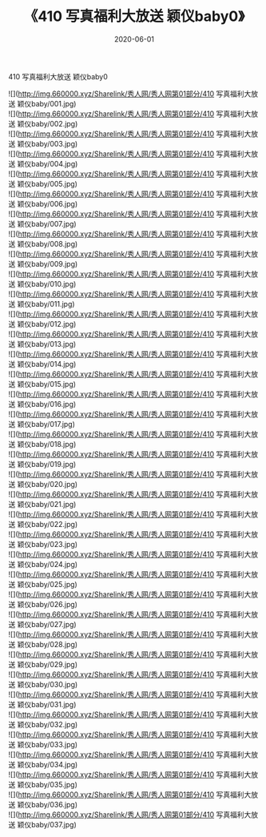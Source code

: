 ﻿---
layout: post
title:  《410 写真福利大放送 颖仪baby0》
date:   2020-06-01
img: http://img.660000.xyz/Sharelink/秀人网/秀人网第01部分/410 写真福利大放送 颖仪baby0/000.jpg
categories: [美女, 清纯, 唯美]
---

410 写真福利大放送 颖仪baby0

  ![](http://img.660000.xyz/Sharelink/秀人网/秀人网第01部分/410 写真福利大放送 颖仪baby/001.jpg) <br> ![](http://img.660000.xyz/Sharelink/秀人网/秀人网第01部分/410 写真福利大放送 颖仪baby/002.jpg) <br> ![](http://img.660000.xyz/Sharelink/秀人网/秀人网第01部分/410 写真福利大放送 颖仪baby/003.jpg) <br> ![](http://img.660000.xyz/Sharelink/秀人网/秀人网第01部分/410 写真福利大放送 颖仪baby/004.jpg) <br> ![](http://img.660000.xyz/Sharelink/秀人网/秀人网第01部分/410 写真福利大放送 颖仪baby/005.jpg) <br> ![](http://img.660000.xyz/Sharelink/秀人网/秀人网第01部分/410 写真福利大放送 颖仪baby/006.jpg) <br> ![](http://img.660000.xyz/Sharelink/秀人网/秀人网第01部分/410 写真福利大放送 颖仪baby/007.jpg) <br> ![](http://img.660000.xyz/Sharelink/秀人网/秀人网第01部分/410 写真福利大放送 颖仪baby/008.jpg) <br> ![](http://img.660000.xyz/Sharelink/秀人网/秀人网第01部分/410 写真福利大放送 颖仪baby/009.jpg) <br> ![](http://img.660000.xyz/Sharelink/秀人网/秀人网第01部分/410 写真福利大放送 颖仪baby/010.jpg) <br> ![](http://img.660000.xyz/Sharelink/秀人网/秀人网第01部分/410 写真福利大放送 颖仪baby/011.jpg) <br> ![](http://img.660000.xyz/Sharelink/秀人网/秀人网第01部分/410 写真福利大放送 颖仪baby/012.jpg) <br> ![](http://img.660000.xyz/Sharelink/秀人网/秀人网第01部分/410 写真福利大放送 颖仪baby/013.jpg) <br> ![](http://img.660000.xyz/Sharelink/秀人网/秀人网第01部分/410 写真福利大放送 颖仪baby/014.jpg) <br> ![](http://img.660000.xyz/Sharelink/秀人网/秀人网第01部分/410 写真福利大放送 颖仪baby/015.jpg) <br> ![](http://img.660000.xyz/Sharelink/秀人网/秀人网第01部分/410 写真福利大放送 颖仪baby/016.jpg) <br> ![](http://img.660000.xyz/Sharelink/秀人网/秀人网第01部分/410 写真福利大放送 颖仪baby/017.jpg) <br> ![](http://img.660000.xyz/Sharelink/秀人网/秀人网第01部分/410 写真福利大放送 颖仪baby/018.jpg) <br> ![](http://img.660000.xyz/Sharelink/秀人网/秀人网第01部分/410 写真福利大放送 颖仪baby/019.jpg) <br> ![](http://img.660000.xyz/Sharelink/秀人网/秀人网第01部分/410 写真福利大放送 颖仪baby/020.jpg) <br> ![](http://img.660000.xyz/Sharelink/秀人网/秀人网第01部分/410 写真福利大放送 颖仪baby/021.jpg) <br> ![](http://img.660000.xyz/Sharelink/秀人网/秀人网第01部分/410 写真福利大放送 颖仪baby/022.jpg) <br> ![](http://img.660000.xyz/Sharelink/秀人网/秀人网第01部分/410 写真福利大放送 颖仪baby/023.jpg) <br> ![](http://img.660000.xyz/Sharelink/秀人网/秀人网第01部分/410 写真福利大放送 颖仪baby/024.jpg) <br> ![](http://img.660000.xyz/Sharelink/秀人网/秀人网第01部分/410 写真福利大放送 颖仪baby/025.jpg) <br> ![](http://img.660000.xyz/Sharelink/秀人网/秀人网第01部分/410 写真福利大放送 颖仪baby/026.jpg) <br> ![](http://img.660000.xyz/Sharelink/秀人网/秀人网第01部分/410 写真福利大放送 颖仪baby/027.jpg) <br> ![](http://img.660000.xyz/Sharelink/秀人网/秀人网第01部分/410 写真福利大放送 颖仪baby/028.jpg) <br> ![](http://img.660000.xyz/Sharelink/秀人网/秀人网第01部分/410 写真福利大放送 颖仪baby/029.jpg) <br> ![](http://img.660000.xyz/Sharelink/秀人网/秀人网第01部分/410 写真福利大放送 颖仪baby/030.jpg) <br> ![](http://img.660000.xyz/Sharelink/秀人网/秀人网第01部分/410 写真福利大放送 颖仪baby/031.jpg) <br> ![](http://img.660000.xyz/Sharelink/秀人网/秀人网第01部分/410 写真福利大放送 颖仪baby/032.jpg) <br> ![](http://img.660000.xyz/Sharelink/秀人网/秀人网第01部分/410 写真福利大放送 颖仪baby/033.jpg) <br> ![](http://img.660000.xyz/Sharelink/秀人网/秀人网第01部分/410 写真福利大放送 颖仪baby/034.jpg) <br> ![](http://img.660000.xyz/Sharelink/秀人网/秀人网第01部分/410 写真福利大放送 颖仪baby/035.jpg) <br> ![](http://img.660000.xyz/Sharelink/秀人网/秀人网第01部分/410 写真福利大放送 颖仪baby/036.jpg) <br> ![](http://img.660000.xyz/Sharelink/秀人网/秀人网第01部分/410 写真福利大放送 颖仪baby/037.jpg) <br>